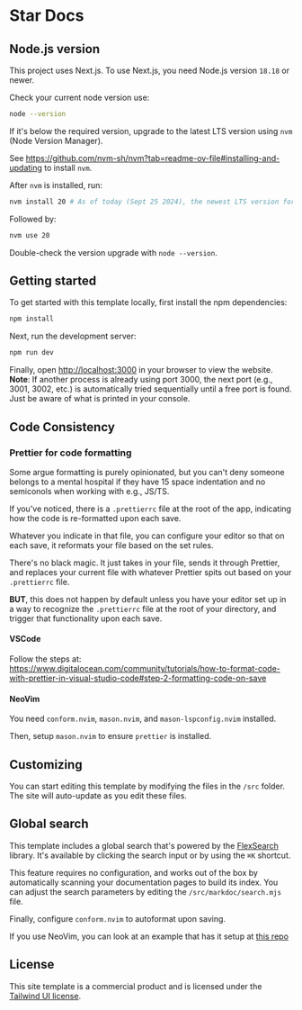 # Star Docs

## Node.js version

This project uses Next.js.
To use Next.js, you need Node.js version `18.18` or newer.

Check your current node version use:

```bash
node --version
```

If it's below the required version, upgrade to the latest LTS version using `nvm` (Node Version Manager).

See https://github.com/nvm-sh/nvm?tab=readme-ov-file#installing-and-updating to install `nvm`.

After `nvm` is installed, run:

```bash
nvm install 20 # As of today (Sept 25 2024), the newest LTS version for node is 20.17.0
```

Followed by:

```bash
nvm use 20
```

Double-check the version upgrade with `node --version`.

## Getting started

To get started with this template locally, first install the npm dependencies:

```bash
npm install
```

Next, run the development server:

```bash
npm run dev
```

Finally, open [http://localhost:3000](http://localhost:3000) in your browser to view the website.
**Note**: If another process is already using port 3000, the next port (e.g., 3001, 3002, etc.) is automatically tried sequentially until a free port is found. Just be aware of what is printed in your console.

## Code Consistency

### Prettier for code formatting

Some argue formatting is purely opinionated, but you can't deny someone belongs to a mental hospital if they have 15 space indentation and no semiconols when working with e.g., JS/TS.

If you've noticed, there is a `.prettierrc` file at the root of the app, indicating how the code is re-formatted upon each save.

Whatever you indicate in that file, you can configure your editor so that on each save, it reformats your file based on the set rules.

There's no black magic. It just takes in your file, sends it through Prettier, and replaces your current file with whatever Prettier spits out based on your `.prettierrc` file.

**BUT**, this does not happen by default unless you have your editor set up in a way to recognize the `.prettierrc` file at the root of your directory, and trigger that functionality upon each save.

#### VSCode

Follow the steps at: https://www.digitalocean.com/community/tutorials/how-to-format-code-with-prettier-in-visual-studio-code#step-2-formatting-code-on-save

#### NeoVim

You need `conform.nvim`, `mason.nvim`, and `mason-lspconfig.nvim` installed.

Then, setup `mason.nvim` to ensure `prettier` is installed.

## Customizing

You can start editing this template by modifying the files in the `/src` folder. The site will auto-update as you edit these files.

## Global search

This template includes a global search that's powered by the [FlexSearch](https://github.com/nextapps-de/flexsearch) library. It's available by clicking the search input or by using the `⌘K` shortcut.

This feature requires no configuration, and works out of the box by automatically scanning your documentation pages to build its index. You can adjust the search parameters by editing the `/src/markdoc/search.mjs` file.

Finally, configure `conform.nvim` to autoformat upon saving.

If you use NeoVim, you can look at an example that has it setup at [this repo](https://github.com/manitofigh/nvim/blob/main/init.lua)

## License

This site template is a commercial product and is licensed under the [Tailwind UI license](https://tailwindui.com/license).
